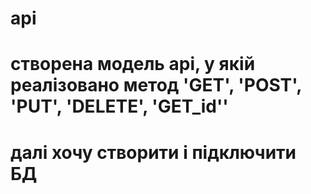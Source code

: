 # api
# створена модель api, у якій реалізовано метод 'GET', 'POST', 'PUT', 'DELETE', 'GET_id''
# далі хочу створити і підключити БД
#
#
